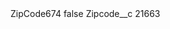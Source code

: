 <?xml version="1.0" encoding="UTF-8"?>
<CustomMetadata xmlns="http://soap.sforce.com/2006/04/metadata" xmlns:xsi="http://www.w3.org/2001/XMLSchema-instance" xmlns:xsd="http://www.w3.org/2001/XMLSchema">
    <label>ZipCode674</label>
    <protected>false</protected>
    <values>
        <field>Zipcode__c</field>
        <value xsi:type="xsd:string">21663</value>
    </values>
</CustomMetadata>
